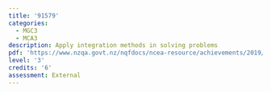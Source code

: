 ```yaml
---
title: '91579'
categories:
  - MGC3
  - MCA3
description: Apply integration methods in solving problems
pdf: 'https://www.nzqa.govt.nz/nqfdocs/ncea-resource/achievements/2019/as91579.pdf'
level: '3'
credits: '6'
assessment: External
---
```


